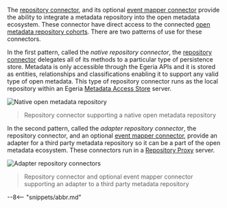 
The [repository connector](/egeria-docs/concepts/repository-connector), and its optional [event mapper connector](/egeria-docs/concepts/event-mmapper-connector) provide the ability to integrate a metadata repository into the open metadata ecosystem.  These connector have direct access to the connected [open metadata repository cohorts](/egeria-docs/concepts/cohort-member).  There are two patterns of use for these connectors. 

In the first pattern, called the *native repository connector*, the [repository connector](/egeria-docs/concepts/repository-connector) delegates all of its methods to a particular type of persistence store.  Metadata is only accessible through the Egeria APIs and it is stored as entities, relationships and classifications enabling it to support any valid type of open metadata. This type of repository connector runs as the local repository  within an Egeria [Metadata Access Store](/egeria-docs/concepts/metadata-access-store) server.

![Native open metadata repository](/egeria-docs/connectors/repository/native-repository-connector.svg)
> Repository connector supporting a native open metadata repository

In the second pattern, called the *adapter repository connector*, the repository connector, and an optional [event mapper connector](/egeria-docs/concepts/event-mapper-connector), provide an adapter for a third party metadata repository so it can be a part of the open metadata ecosystem.  These connectors run in a [Repository Proxy](/egeria-docs/concepts/repository-proxy) server.

![Adapter repository connectors](/egeria-docs/connectors/repository/adapter-repository-connector.svg)
>  Repository connector and optional event mapper connector supporting an adapter to a third party metadata repository

--8<-- "snippets/abbr.md"


